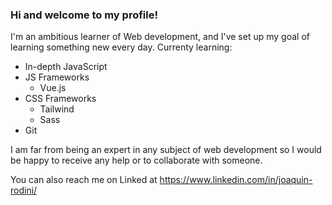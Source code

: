 ### Hi and welcome to my profile!


I'm an ambitious learner of Web development, and I've set up my goal of learning something new every day. 
Currenty learning:
* In-depth JavaScript
* JS Frameworks
  * Vue.js
* CSS Frameworks 
  * Tailwind
  * Sass
* Git

I am far from being an expert in any subject of web development so I would be happy to receive any help or to collaborate with someone.

You can also reach me on Linked at https://www.linkedin.com/in/joaquin-rodini/
